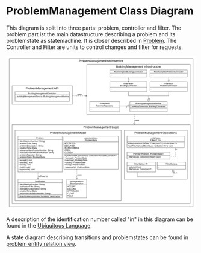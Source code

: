 # ProblemManagement Class Diagram

This diagram is split into three parts: problem, controller and filter. The problem part ist the main datastructure describing a problem and its problemstate as statemachine. It is closer described in [Problem](https://git.scc.kit.edu/cm-tm/cm-team/3.projectwork/pse/domain/1-problem/-/blob/dev/pages/bounded_context_entity_relation_view.md). The Controller and Filter are units to control changes and filter for requests.

![ProblemManagement Class Diagram](../figures/class_diagram/problem_management_class_diagram2.png)

A description of the identification number called "in" in this diagram can be found in the [Ubiquitous Language](https://git.scc.kit.edu/-/ide/project/cm-tm/cm-team/3.projectwork/pse/docsc/tree/english-translation/-/pages/ubiquitous_language.md/).

A state diagram describing transitions and problemstates can be found in [problem entity relation view](https://git.scc.kit.edu/cm-tm/cm-team/3.projectwork/pse/domain/1-problem/-/blob/dev/pages/bounded_context_entity_relation_view.md).
